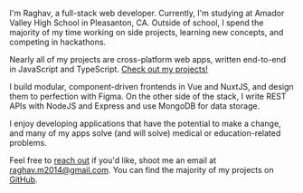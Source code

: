I'm Raghav, a full-stack web developer. Currently, I'm studying at Amador Valley High School in Pleasanton, CA. 
Outside of school, I spend the majority of my time working on side projects, learning new concepts, and competing in hackathons.

Nearly all of my projects are cross-platform web apps, written end-to-end in JavaScript and TypeScript. [Check out my projects!](/projects)

I build modular, component-driven frontends in Vue and NuxtJS, and design them to perfection with Figma. 
On the other side of the stack, I write REST APIs with NodeJS and Express and use MongoDB for data storage.

I enjoy developing applications that have the potential to make a change, and many of my apps solve (and will solve)
medical or education-related problems.

Feel free to [reach out](/contact) if you'd like, 
shoot me an email at <a href="mailto:raghav.m2014@gmail.com" target="_blank">raghav.m2014@gmail.com</a>. 
You can find the majority of my projects on [GitHub](https://github.com/raghav-misra).